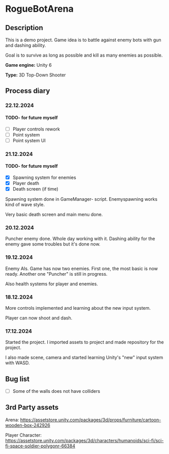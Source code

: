 # RogueBotArena

## Description
This is a demo project. Game idea is to battle against enemy bots with gun and dashing ability.

Goal is to survive as long as possible and kill as many enemies as possible.


**Game engine:** Unity 6

**Type:** 3D Top-Down Shooter

## Process diary
### 22.12.2024
  #### TODO- for future myself
  - [ ] Player controls rework
  - [ ] Point system
  - [ ] Point system UI

### 21.12.2024
  #### TODO- for future myself
  - [x] Spawning system for enemies
  - [x] Player death
  - [x] Death screen (if time)

Spawning system done in GameManager- script. Enemyspawning works kind of wave style.

Very basic death screen and main menu done.

### 20.12.2024
Puncher enemy done. Whole day working with it. Dashing ability for the enemy gave some troubles but it's done now.

### 19.12.2024
Enemy AIs. Game has now two enemies. First one, the most basic is now ready. Another one "Puncher" is still in progress.

Also health systems for player and enemies.

### 18.12.2024
More controls implemented and learning about the new input system. 

Player can now shoot and dash.

### 17.12.2024
Started the project. I imported assets to project and made repository for the project.

I also made scene, camera and started learning Unity's "new" input system with WASD.

## Bug list
- [ ]  Some of the walls does not have colliders


## 3rd Party assets
Arena:  https://assetstore.unity.com/packages/3d/props/furniture/cartoon-wooden-box-242926

Player Character: https://assetstore.unity.com/packages/3d/characters/humanoids/sci-fi/sci-fi-space-soldier-polygonr-66384

